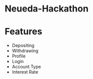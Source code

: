 # Neueda-Hackathon

# Features
- Depositing
- Withdrawing
- Profile
- Login
- Account Type
- Interest Rate
